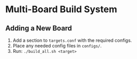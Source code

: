 # Multi-Board Build System

## Adding a New Board

1. Add a section to `targets.conf` with the required configs.
2. Place any needed config files in `configs/`.
3. Run: `./build_all.sh <target>`